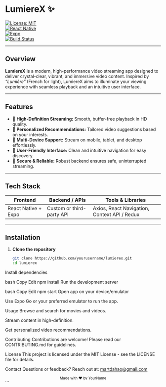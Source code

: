 # LumiereX ✨

[![License: MIT](https://img.shields.io/badge/License-MIT-blue.svg)](LICENSE)  
[![React Native](https://img.shields.io/badge/React%20Native-0.71.0-blue)](https://reactnative.dev/)  
[![Expo](https://img.shields.io/badge/Expo-SDK_49-green)](https://expo.dev/)  
[![Build Status](https://img.shields.io/badge/build-passing-brightgreen)](#)

---

## Overview

**LumiereX** is a modern, high-performance video streaming app designed to deliver crystal-clear, vibrant, and immersive video content. Inspired by *“Lumière”* (French for light), LumiereX aims to illuminate your viewing experience with seamless playback and an intuitive user interface.

---

## Features

- 🔹 **High-Definition Streaming:** Smooth, buffer-free playback in HD quality.  
- 🔹 **Personalized Recommendations:** Tailored video suggestions based on your interests.  
- 🔹 **Multi-Device Support:** Stream on mobile, tablet, and desktop effortlessly.  
- 🔹 **User-Friendly Interface:** Clean and intuitive navigation for easy discovery.  
- 🔹 **Secure & Reliable:** Robust backend ensures safe, uninterrupted streaming.

---

## Tech Stack

| Frontend               | Backend / APIs            | Tools & Libraries                  |
|------------------------|--------------------------|----------------------------------|
| React Native + Expo    | Custom or third-party API | Axios, React Navigation, Context API / Redux |

---

## Installation

1. **Clone the repository**

   ```bash
   git clone https://github.com/yourusername/lumierex.git
   cd lumierex
Install dependencies

bash
Copy
Edit
npm install
Run the development server

bash
Copy
Edit
npm start
Open app on your device/emulator

Use Expo Go or your preferred emulator to run the app.

Usage
Browse and search for movies and videos.

Stream content in high-definition.


Get personalized video recommendations.

Contributing
Contributions are welcome! Please read our CONTRIBUTING.md for guidelines.

License
This project is licensed under the MIT License - see the LICENSE file for details.

Contact
Questions or feedback? Reach out at:
martdahao@gmail.com

<div align="center"> <sub>Made with ❤️ by YourName</sub> </div> ```
